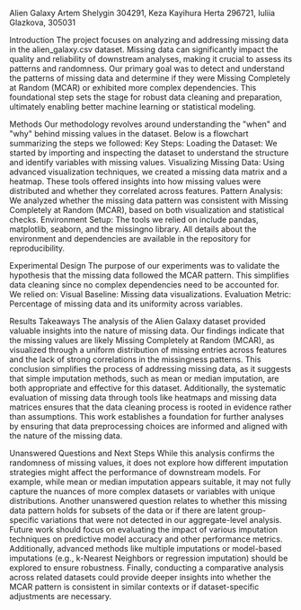 Alien Galaxy 
Artem Shelygin 304291,
Keza Kayihura Herta 296721,
Iuliia Glazkova, 305031

Introduction
The project focuses on analyzing and addressing missing data in the alien_galaxy.csv dataset. Missing data can significantly impact the quality and reliability of downstream analyses, making it crucial to assess its patterns and randomness.
Our primary goal was to detect and understand the patterns of missing data and determine if they were Missing Completely at Random (MCAR) or exhibited more complex dependencies. This foundational step sets the stage for robust data cleaning and preparation, ultimately enabling better machine learning or statistical modeling.

Methods
Our methodology revolves around understanding the "when" and "why" behind missing values in the dataset. Below is a flowchart summarizing the steps we followed:
Key Steps:
Loading the Dataset: We started by importing and inspecting the dataset to understand the structure and identify variables with missing values.
Visualizing Missing Data: Using advanced visualization techniques, we created a missing data matrix and a heatmap. These tools offered insights into how missing values were distributed and whether they correlated across features.
Pattern Analysis: We analyzed whether the missing data pattern was consistent with Missing Completely at Random (MCAR), based on both visualization and statistical checks.
Environment Setup: The tools we relied on include pandas, matplotlib, seaborn, and the missingno library. All details about the environment and dependencies are available in the repository for reproducibility.


Experimental Design
The purpose of our experiments was to validate the hypothesis that the missing data followed the MCAR pattern. This simplifies data cleaning since no complex dependencies need to be accounted for. We relied on:
Visual Baseline: Missing data visualizations.
Evaluation Metric: Percentage of missing data and its uniformity across variables.


Results
Takeaways
The analysis of the Alien Galaxy dataset provided valuable insights into the nature of missing data. Our findings indicate that the missing values are likely Missing Completely at Random (MCAR), as visualized through a uniform distribution of missing entries across features and the lack of strong correlations in the missingness patterns. This conclusion simplifies the process of addressing missing data, as it suggests that simple imputation methods, such as mean or median imputation, are both appropriate and effective for this dataset. Additionally, the systematic evaluation of missing data through tools like heatmaps and missing data matrices ensures that the data cleaning process is rooted in evidence rather than assumptions. This work establishes a foundation for further analyses by ensuring that data preprocessing choices are informed and aligned with the nature of the missing data.

Unanswered Questions and Next Steps
While this analysis confirms the randomness of missing values, it does not explore how different imputation strategies might affect the performance of downstream models. For example, while mean or median imputation appears suitable, it may not fully capture the nuances of more complex datasets or variables with unique distributions. Another unanswered question relates to whether this missing data pattern holds for subsets of the data or if there are latent group-specific variations that were not detected in our aggregate-level analysis. Future work should focus on evaluating the impact of various imputation techniques on predictive model accuracy and other performance metrics. Additionally, advanced methods like multiple imputations or model-based imputations (e.g., k-Nearest Neighbors or regression imputation) should be explored to ensure robustness. Finally, conducting a comparative analysis across related datasets could provide deeper insights into whether the MCAR pattern is consistent in similar contexts or if dataset-specific adjustments are necessary.
